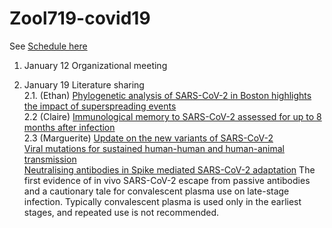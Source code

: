 # Zool719-covid19

See [Schedule here](https://docs.google.com/spreadsheets/d/1NJWmhJHhY_MuPiSu9Oii1-UA2HYzqlfMRqr88NlKtHs/edit#gid=0)

1. January 12 Organizational meeting

2. January 19 Literature sharing  
    2.1. (Ethan) [Phylogenetic analysis of SARS-CoV-2 in Boston highlights the impact of superspreading events](https://science.sciencemag.org/content/early/2020/12/09/science.abe3261)  
    2.2 (Claire) [Immunological memory to SARS-CoV-2 assessed for up to 8 months after infection](https://science.sciencemag.org/content/early/2021/01/06/science.abf4063)  
    2.3 (Marguerite) [Update on the new variants of SARS-CoV-2](./2.3.SARS-CoV-2%20%UK%20%SA%20%Variants%20%HiPAM%20%1_7_21.pdf")   
    [Viral mutations for sustained human-human and human-animal transmission](https://virological.org/t/mutations-arising-in-sars-cov-2-spike-on-sustained-human-to-human-transmission-and-human-to-animal-passage/578)  
    [Neutralising antibodies in Spike mediated SARS-CoV-2 adaptation](https://doi.org/10.1101/2020.12.05.20241927) The first evidence of in vivo SARS-CoV-2 escape from passive antibodies and a cautionary tale for convalescent plasma use on late-stage infection. Typically convalescent plasma is used only in the earliest stages, and repeated use is not recommended.   
    
